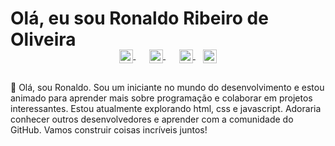 # Olá, eu sou Ronaldo Ribeiro de Oliveira

<p align="center" style="margin: -20px 0 30px">
   <a href="291614890546692096" style='margin-right:10px'>
    <img align="center" src="https://cdn.jsdelivr.net/npm/simple-icons@3.0.1/icons/discord.svg" height="22px" width="22px" />
  </a>
  &nbsp;&nbsp;
  <a href="LINK_PARA_O_SEU_LINKEDIN" target="_blank" style='margin-right:10px'>
    <img align="center" src="https://cdn.jsdelivr.net/npm/simple-icons@3.0.1/icons/linkedin.svg" alt="linkedin" height="22px" width="22px" />
  </a>
  &nbsp;&nbsp;
  <a href="mailto:SEU_EMAIL" target="_blank">
    <img align="center" src="https://cdn.jsdelivr.net/npm/simple-icons@3.0.1/icons/protonmail.svg" alt="email" height="22px" width="22px" />
  </a>
  &nbsp;&nbsp;
  <a href="https://www.instagram.com/rribeiro_oliveira001/" target="_blank">
    <img align="center" src="https://cdn.jsdelivr.net/npm/simple-icons@3.0.1/icons/instagram.svg" alt="instagram" height="22px" width="22px" />
  </a>
</p>

👋 Olá, sou Ronaldo. Sou um iniciante no mundo do desenvolvimento e estou animado para aprender mais sobre programação e colaborar em projetos interessantes. Estou atualmente explorando html, css e javascript. Adoraria conhecer outros desenvolvedores e aprender com a comunidade do GitHub. Vamos construir coisas incríveis juntos!


<br />

